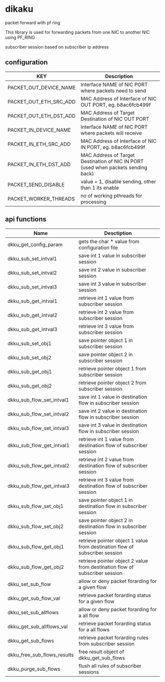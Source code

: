 # dikaku
packet forward with pf ring 

This library is used for forwarding packets from one NIC to another NIC using PF_RING

subscriber session based on subscriber ip address

configuration 
-------------
| KEY | Description |
| --- | --- |
| PACKET_OUT_DEVICE_NAME | Interface NAME of NIC PORT where packets need to send |
| PACKET_OUT_ETH_SRC_ADD | MAC Address of Interface of NIC OUT PORT, eg. b8ac6fcb499f |
| PACKET_OUT_ETH_DST_ADD | MAC Address of Target Destination of NIC OUT PORT |
| PACKET_IN_DEVICE_NAME  | Interface NAME of NIC PORT where packets will receive |
| PACKET_IN_ETH_SRC_ADD  | MAC Address of Interface of NIC IN PORT, eg. b8ac6fcb499f |
| PACKET_IN_ETH_DST_ADD  | MAC Address of Target Destination of NIC IN PORT (used when packets sending back) |
| PACKET_SEND_DISABLE    | value = 1, disable sending, other than 1 its enable | 
| PACKET_WORKER_THREADS  | no of working pthreads for processing |


api functions
---
| Name | Desctiption |
| --- | --- |
| dkku_get_config_param | gets the char * value from configuration file |
| dkku_sub_set_intval1 | save int 1 value in subscriber session |
| dkku_sub_set_intval2 | save int 2 value in subscriber session |
| dkku_sub_set_intval3 | save int 3 value in subscriber session |
| dkku_sub_get_intval1 | retrieve int 1 value from subscriber session |
| dkku_sub_get_intval2 | retrieve int 2 value from subscriber session |
| dkku_sub_get_intval3 | retrieve int 3 value from subscriber session |
| dkku_sub_set_obj1 | save pointer object 1 in subscriber session |
| dkku_sub_set_obj2 | save pointer object 2 in subscriber session |
| dkku_sub_get_obj1 | retrieve pointer object 1 from subscriber session |
| dkku_sub_get_obj2 | retrieve pointer object 2 from subscriber session |
| dkku_sub_flow_set_intval1 | save int 1 value in destination flow in subscriber session |
| dkku_sub_flow_set_intval2 | save int 2 value in destination flow in subscriber session |
| dkku_sub_flow_set_intval3 | save int 3 value in destination flow in subscriber session |
| dkku_sub_flow_get_intval1 | retrieve int 1 value from destination flow of subscriber session |
| dkku_sub_flow_get_intval2 | retrieve int 2 value from destination flow of subscriber session |
| dkku_sub_flow_get_intval3 | retrieve int 3 value from destination flow of subscriber session |
| dkku_sub_flow_set_obj1 | save pointer object 1 in destination flow in subscriber session |
| dkku_sub_flow_set_obj2 | save pointer object 2 in destination flow in subscriber session |
| dkku_sub_flow_get_obj1 | retrieve pointer object 1 value from destination flow of subscriber session |
| dkku_sub_flow_get_obj2 | retrieve pointer object 2 value from destination flow of subscriber session |
| dkku_set_sub_flow | allow or deny packet forarding for a given flow |
| dkku_get_sub_flow_val | retrieve packet forarding status for a given flow |
| dkku_set_sub_allflows | allow or deny packet forarding for a all flow |
| dkku_get_sub_allflows_val | retrieve packet forarding status for a all flows |
| dkku_get_sub_flows | retrieve packet forarding rules from subscriber session |
| dkku_free_sub_flows_results | free result object of dkku_get_sub_flows |
| dkku_purge_sub_flows | flush all rules of subscriber sessions |






